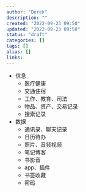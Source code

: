 ```yaml
---
author: "Derek"
description: ""
created: "2022-09-23 09:50"
updated: "2022-09-23 09:50"
status: "draft"
categories: []
tags: []
alias: []
links: 
---
```


- 信息
    - 医疗健康
    - 交通住宿
    - 工作、教育、司法
    - 物品、资产、交易记录
    - 搜索记录
- 数据
    - 通讯录、聊天记录
    - 日历待办
    - 照片、音频视频
    - 笔记博客
    - 书影音
    - app、插件
    - 书签收藏
    - 密码